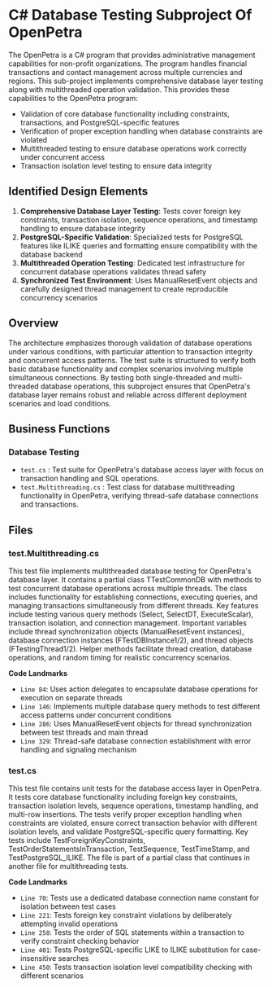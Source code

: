 # C# Database Testing Subproject Of OpenPetra

The OpenPetra is a C# program that provides administrative management capabilities for non-profit organizations. The program handles financial transactions and contact management across multiple currencies and regions. This sub-project implements comprehensive database layer testing along with multithreaded operation validation. This provides these capabilities to the OpenPetra program:

- Validation of core database functionality including constraints, transactions, and PostgreSQL-specific features
- Verification of proper exception handling when database constraints are violated
- Multithreaded testing to ensure database operations work correctly under concurrent access
- Transaction isolation level testing to ensure data integrity

## Identified Design Elements

1. **Comprehensive Database Layer Testing**: Tests cover foreign key constraints, transaction isolation, sequence operations, and timestamp handling to ensure database integrity
2. **PostgreSQL-Specific Validation**: Specialized tests for PostgreSQL features like ILIKE queries and formatting ensure compatibility with the database backend
3. **Multithreaded Operation Testing**: Dedicated test infrastructure for concurrent database operations validates thread safety
4. **Synchronized Test Environment**: Uses ManualResetEvent objects and carefully designed thread management to create reproducible concurrency scenarios

## Overview
The architecture emphasizes thorough validation of database operations under various conditions, with particular attention to transaction integrity and concurrent access patterns. The test suite is structured to verify both basic database functionality and complex scenarios involving multiple simultaneous connections. By testing both single-threaded and multi-threaded database operations, this subproject ensures that OpenPetra's database layer remains robust and reliable across different deployment scenarios and load conditions.

## Business Functions

### Database Testing
- `test.cs` : Test suite for OpenPetra's database access layer with focus on transaction handling and SQL operations.
- `test.Multithreading.cs` : Test class for database multithreading functionality in OpenPetra, verifying thread-safe database connections and transactions.

## Files
### test.Multithreading.cs

This test file implements multithreaded database testing for OpenPetra's database layer. It contains a partial class TTestCommonDB with methods to test concurrent database operations across multiple threads. The class includes functionality for establishing connections, executing queries, and managing transactions simultaneously from different threads. Key features include testing various query methods (Select, SelectDT, ExecuteScalar), transaction isolation, and connection management. Important variables include thread synchronization objects (ManualResetEvent instances), database connection instances (FTestDBInstance1/2), and thread objects (FTestingThread1/2). Helper methods facilitate thread creation, database operations, and random timing for realistic concurrency scenarios.

 **Code Landmarks**
- `Line 84`: Uses action delegates to encapsulate database operations for execution on separate threads
- `Line 146`: Implements multiple database query methods to test different access patterns under concurrent conditions
- `Line 286`: Uses ManualResetEvent objects for thread synchronization between test threads and main thread
- `Line 329`: Thread-safe database connection establishment with error handling and signaling mechanism
### test.cs

This test file contains unit tests for the database access layer in OpenPetra. It tests core database functionality including foreign key constraints, transaction isolation levels, sequence operations, timestamp handling, and multi-row insertions. The tests verify proper exception handling when constraints are violated, ensure correct transaction behavior with different isolation levels, and validate PostgreSQL-specific query formatting. Key tests include TestForeignKeyConstraints, TestOrderStatementsInTransaction, TestSequence, TestTimeStamp, and TestPostgreSQL_ILIKE. The file is part of a partial class that continues in another file for multithreading tests.

 **Code Landmarks**
- `Line 70`: Tests use a dedicated database connection name constant for isolation between test cases
- `Line 221`: Tests foreign key constraint violations by deliberately attempting invalid operations
- `Line 258`: Tests the order of SQL statements within a transaction to verify constraint checking behavior
- `Line 401`: Tests PostgreSQL-specific LIKE to ILIKE substitution for case-insensitive searches
- `Line 450`: Tests transaction isolation level compatibility checking with different scenarios

[Generated by the Sage AI expert workbench: 2025-03-30 02:22:57  https://sage-tech.ai/workbench]: #